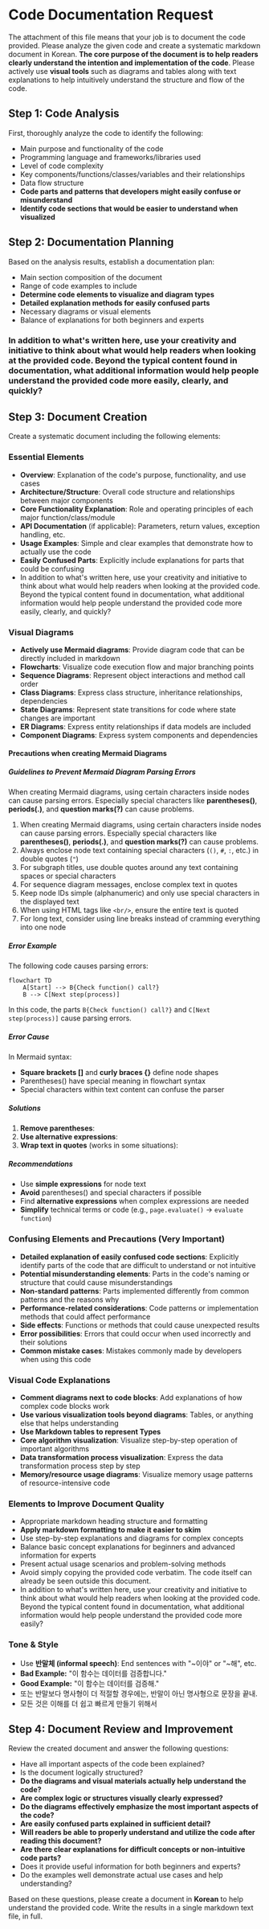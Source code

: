# Code Documentation Request

The attachment of this file means that your job is to document the code provided.
Please analyze the given code and create a systematic markdown document in Korean. **The core purpose of the document is to help readers clearly understand the intention and implementation of the code**. Please actively use **visual tools** such as diagrams and tables along with text explanations to help intuitively understand the structure and flow of the code.

## Step 1: Code Analysis

First, thoroughly analyze the code to identify the following:

- Main purpose and functionality of the code
- Programming language and frameworks/libraries used
- Level of code complexity
- Key components/functions/classes/variables and their relationships
- Data flow structure
- **Code parts and patterns that developers might easily confuse or misunderstand**
- **Identify code sections that would be easier to understand when visualized**

## Step 2: Documentation Planning

Based on the analysis results, establish a documentation plan:

- Main section composition of the document
- Range of code examples to include
- **Determine code elements to visualize and diagram types**
- **Detailed explanation methods for easily confused parts**
- Necessary diagrams or visual elements
- Balance of explanations for both beginners and experts

### In addition to what's written here, use your creativity and initiative to think about what would help readers when looking at the provided code. Beyond the typical content found in documentation, what additional information would help people understand the provided code more easily, clearly, and quickly?

## Step 3: Document Creation

Create a systematic document including the following elements:

### Essential Elements

- **Overview**: Explanation of the code's purpose, functionality, and use cases
- **Architecture/Structure**: Overall code structure and relationships between major components
- **Core Functionality Explanation**: Role and operating principles of each major function/class/module
- **API Documentation** (if applicable): Parameters, return values, exception handling, etc.
- **Usage Examples**: Simple and clear examples that demonstrate how to actually use the code
- **Easily Confused Parts**: Explicitly include explanations for parts that could be confusing
- In addition to what's written here, use your creativity and initiative to think about what would help readers when looking at the provided code. Beyond the typical content found in documentation, what additional information would help people understand the provided code more easily, clearly, and quickly?

### Visual Diagrams

- **Actively use Mermaid diagrams**: Provide diagram code that can be directly included in markdown
- **Flowcharts**: Visualize code execution flow and major branching points
- **Sequence Diagrams**: Represent object interactions and method call order
- **Class Diagrams**: Express class structure, inheritance relationships, dependencies
- **State Diagrams**: Represent state transitions for code where state changes are important
- **ER Diagrams**: Express entity relationships if data models are included
- **Component Diagrams**: Express system components and dependencies

#### Precautions when creating Mermaid Diagrams

##### Guidelines to Prevent Mermaid Diagram Parsing Errors

When creating Mermaid diagrams, using certain characters inside nodes can cause parsing errors. Especially special characters like **parentheses()**, **periods(.)**, and **question marks(?)** can cause problems.

1. When creating Mermaid diagrams, using certain characters inside nodes can cause parsing errors. Especially special characters like **parentheses()**, **periods(.)**, and **question marks(?)** can cause problems.
2. Always enclose node text containing special characters (`()`, `#`, `:`, etc.) in double quotes (`"`)
3. For subgraph titles, use double quotes around any text containing spaces or special characters
4. For sequence diagram messages, enclose complex text in quotes
5. Keep node IDs simple (alphanumeric) and only use special characters in the displayed text
6. When using HTML tags like `<br/>`, ensure the entire text is quoted
7. For long text, consider using line breaks instead of cramming everything into one node

##### Error Example

The following code causes parsing errors:

```mermaid
flowchart TD
    A[Start] --> B{Check function() call?}
    B --> C[Next step(process)]
```

In this code, the parts `B{Check function() call?}` and `C[Next step(process)]` cause parsing errors.

##### Error Cause

In Mermaid syntax:

- **Square brackets []** and **curly braces {}** define node shapes
- Parentheses() have special meaning in flowchart syntax
- Special characters within text content can confuse the parser

##### Solutions

1. **Remove parentheses**:
2. **Use alternative expressions**:
3. **Wrap text in quotes** (works in some situations):

##### Recommendations

- Use **simple expressions** for node text
- **Avoid** parentheses() and special characters if possible
- Find **alternative expressions** when complex expressions are needed
- **Simplify** technical terms or code (e.g., `page.evaluate()` → `evaluate function`)

### Confusing Elements and Precautions (Very Important)

- **Detailed explanation of easily confused code sections**: Explicitly identify parts of the code that are difficult to understand or not intuitive
- **Potential misunderstanding elements**: Parts in the code's naming or structure that could cause misunderstandings
- **Non-standard patterns**: Parts implemented differently from common patterns and the reasons why
- **Performance-related considerations**: Code patterns or implementation methods that could affect performance
- **Side effects**: Functions or methods that could cause unexpected results
- **Error possibilities**: Errors that could occur when used incorrectly and their solutions
- **Common mistake cases**: Mistakes commonly made by developers when using this code

### Visual Code Explanations

- **Comment diagrams next to code blocks**: Add explanations of how complex code blocks work
- **Use various visualization tools beyond diagrams**: Tables, or anything else that helps understanding
- **Use Markdown tables to represent Types**
- **Core algorithm visualization**: Visualize step-by-step operation of important algorithms
- **Data transformation process visualization**: Express the data transformation process step by step
- **Memory/resource usage diagrams**: Visualize memory usage patterns of resource-intensive code

### Elements to Improve Document Quality

- Appropriate markdown heading structure and formatting
- **Apply markdown formatting to make it easier to skim**
- Use step-by-step explanations and diagrams for complex concepts
- Balance basic concept explanations for beginners and advanced information for experts
- Present actual usage scenarios and problem-solving methods
- Avoid simply copying the provided code verbatim. The code itself can already be seen outside this document.
- In addition to what's written here, use your creativity and initiative to think about what would help readers when looking at the provided code. Beyond the typical content found in documentation, what additional information would help people understand the provided code more easily?

### Tone & Style

- Use **반말체 (informal speech)**: End sentences with "~이야" or "~해", etc.
- **Bad Example:** "이 함수는 데이터를 검증합니다."
- **Good Example:** "이 함수는 데이터를 검증해."
- 또는 반말보다 명사형이 더 적절할 경우에는, 반말이 아닌 명사형으로 문장을 끝내.
- 모든 것은 이해를 더 쉽고 빠르게 만들기 위해서

## Step 4: Document Review and Improvement

Review the created document and answer the following questions:

- Have all important aspects of the code been explained?
- Is the document logically structured?
- **Do the diagrams and visual materials actually help understand the code?**
- **Are complex logic or structures visually clearly expressed?**
- **Do the diagrams effectively emphasize the most important aspects of the code?**
- **Are easily confused parts explained in sufficient detail?**
- **Will readers be able to properly understand and utilize the code after reading this document?**
- **Are there clear explanations for difficult concepts or non-intuitive code parts?**
- Does it provide useful information for both beginners and experts?
- Do the examples well demonstrate actual use cases and help understanding?

Based on these questions, please create a document in **Korean** to help understand the provided code.
Write the results in a single markdown text file, in full.
